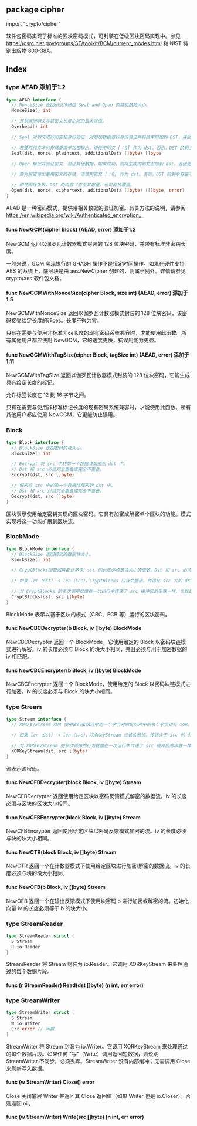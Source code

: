 ## package cipher

import "crypto/cipher"

软件包密码实现了标准的区块密码模式，可封装在低级区块密码实现中。参见 https://csrc.nist.gov/groups/ST/toolkit/BCM/current_modes.html 和 NIST 特别出版物 800-38A。

## Index

### type AEAD 添加于1.2

```go
type AEAD interface {
  // NonceSize 返回必须传递给 Seal and Open 的随机数的大小。
  NonceSize() int

  // 开销返回明文与其密文长度之间的最大差值。
  Overhead() int

  // Seal 对明文进行加密和身份验证，对附加数据进行身份验证并将结果附加到 DST，返回更新的切片。对于给定键，nonceSize（） 字节长度必须是 NonceSize（） 字节并且始终是唯一的。

  // 若要将纯文本的存储重用于加密输出，请使用明文 [：0] 作为 dst。否则，DST 的剩余容量不得与明文重叠。
  Seal(dst, nonce, plaintext, additionalData []byte) []byte

  // Open 解密并验证密文，验证其他数据，如果成功，则将生成的明文追加到 dst，返回更新的切片。nonce的长度必须是 NonceSize（）字节，并且它和其他数据都必须与传递给 Seal 的值匹配。

  // 要为解密输出重用密文的存储，请使用密文 [：0] 作为 dst。否则，DST 的剩余容量不得与明文重叠。

  // 即使函数失败，DST 的内容（直至其容量）也可能被覆盖。
  Open(dst, nonce, ciphertext, aditionalData []byte) ([]byte, error)
}
```

AEAD 是一种密码模式，提供带相关数据的验证加密。有关方法的说明，请参阅 https://en.wikipedia.org/wiki/Authenticated_encryption。

#### func NewGCM(cipher Block) (AEAD, error) 添加于1.2

NewGCM 返回以伽罗瓦计数器模式封装的 128 位块密码，并带有标准非密钥长度。

一般来说，GCM 实现执行的 GHASH 操作不是恒定时间操作。如果在硬件支持 AES 的系统上，底层块是由 aes.NewCipher 创建的，则属于例外。详情请参见 crypto/aes 软件包文档。

#### func NewGCMWithNonceSize(cipher Block, size int) (AEAD, error) 添加于1.5

NewGCMWithNonceSize 返回以伽罗瓦计数器模式封装的 128 位块密码，该密码接受给定长度的非ces。长度不得为零。

只有在需要与使用非标准非ce长度的现有密码系统兼容时，才能使用此函数。所有其他用户都应使用 NewGCM，它的速度更快，抗误用能力更强。

#### func NewGCMWithTagSize(cipher Block, tagSize int) (AEAD, error) 添加于1.11

NewGCMWithTagSize 返回以伽罗瓦计数器模式封装的 128 位块密码，它能生成具有给定长度的标记。

允许标签长度在 12 到 16 字节之间。

只有在需要与使用非标准标记长度的现有密码系统兼容时，才能使用此函数。所有其他用户都应使用 NewGCM，它更能防止误用。

### Block

```go
type Block interface {
  // BlockSize 返回密码的块大小。
  BlockSize() int

  // Encrypt 将 src 中的第一个数据块加密到 dst 中。
  // Dst 和 src 必须完全重叠或完全不重叠。
  Encrypt(dst, src []byte)

  // 解密将 src 中的第一个数据块解密到 dst 中。
  // Dst 和 src 必须完全重叠或完全不重叠。
  Decrypt(dst, src []byte)
}
```

区块表示使用给定密钥实现的区块密码。它具有加密或解密单个区块的功能。模式实现将这一功能扩展到区块流。

### BlockMode

```go
type BlockMode interface {
  // BlockSize 返回模式的数据块大小。
  BlockSize() int

  // CryptBlocks加密或解密许多块。src 的长度必须是块大小的倍数。Dst 和 src 必须完全重叠或根本不重叠。

  // 如果 len（dst） < len（src），CryptBlocks 应该会崩溃。传递比 src 大的 dst 是可以接受的，在这种情况下，CryptBlocks 将仅更新 DST[：LEN（src）]，不会触及 DST 的其余部分。

  // 对 CryptBlocks 的多次调用就像在一次运行中传递了 src 缓冲区的串联一样。也就是说，BlockMode 保持状态，并且不会在每次 CryptBlocks 调用时重置。
  CryptBlocks(dst, src []byte)
}
```

BlockMode 表示以基于区块的模式（CBC、ECB 等）运行的区块密码。

#### func NewCBCDecrypter(b Block, iv []byte) BlockMode

NewCBCDecrypter 返回一个 BlockMode，它使用给定的 Block 以密码块链模式进行解密。iv 的长度必须与 Block 的块大小相同，并且必须与用于加密数据的 iv 相匹配。

#### func NewCBCEncrypter(b Block, iv []byte) BlockMode

NewCBCEncrypter 返回一个 BlockMode，使用给定的 Block 以密码块链模式进行加密。iv 的长度必须与 Block 的块大小相同。

### type Stream

```go
type Stream interface {
  // XORKeyStream XOR 使用密码密钥流中的一个字节对给定切片中的每个字节进行 XOR。Dst 和 src 必须完全重叠或根本不重叠。

  // 如果 len（dst） < len（src），XORKeyStream 应该会恐慌。传递大于 src 的 dst 是可以接受的，在这种情况下，XORKeyStream 只会更新 dst[：len（src）]，而不会触及 dst 的其余部分。

  // 对 XORKeyStream 的多次调用的行为就像在一次运行中传递了 src 缓冲区的串联一样。也就是说，Stream 保持状态，并且不会在每个 CryptBlocks 调用时重置。
  XORKeyStream(dst, src []byte)
}
```

流表示流密码。

#### func NewCFBDecrypter(block Block, iv []byte) Stream

NewCFBDecrypter 返回使用给定区块以密码反馈模式解密的数据流。iv 的长度必须与区块的区块大小相同。

#### func NewCFBEncrypter(block Block, iv []byte) Stream

NewCFBEncrypter 返回使用给定区块以密码反馈模式加密的流。iv 的长度必须与块的块大小相同。

#### func NewCTR(block Block, iv []byte) Stream

NewCTR 返回一个在计数器模式下使用给定区块进行加密/解密的数据流。iv 的长度必须与块的块大小相同。

#### func NewOFB(b Block, iv []byte) Stream

NewOFB 返回一个在输出反馈模式下使用块密码 b 进行加密或解密的流。初始化向量 iv 的长度必须等于 b 的块大小。

### type StreamReader

```go
type StreamReader struct {
  S Stream
  R io.Reader
}
```

StreamReader 将 Stream 封装为 io.Reader。它调用 XORKeyStream 来处理通过的每个数据片段。

#### func (r StreamReader) Read(dst []byte) (n int, err error)

### type StreamWriter

```go
type StreamWriter struct [
  S Stream
  W io.Writer
  Err error // 闲置
]
```

StreamWriter 将 Stream 封装为 io.Writer。它调用 XORKeyStream 来处理通过的每个数据片段。如果任何 "写"（Write）调用返回短数据，则说明 StreamWriter 不同步，必须丢弃。StreamWriter 没有内部缓冲；无需调用 Close 来刷新写入数据。

#### func (w StreamWriter) Close() error

Close 关闭底层 Writer 并返回其 Close 返回值（如果 Writer 也是 io.Closer）。否则返回 nil。

#### func (w StreamWriter) Write(src []byte) (n int, err error)
